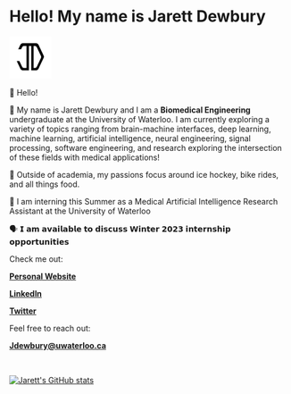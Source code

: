 # Hello! My name is Jarett Dewbury

<img src="Weblogo.png" height=75px>

👋 Hello!

🧬 My name is Jarett Dewbury and I am a **Biomedical Engineering** undergraduate at the University of Waterloo. I am currently exploring a variety of topics ranging from brain-machine interfaces, deep learning, machine learning, artificial intelligence, neural engineering, signal processing, software engineering, and research exploring the intersection of these fields with medical applications! 

🧠 Outside of academia, my passions focus around ice hockey, bike rides, and all things food.

🤖 I am interning this Summer as a Medical Artificial Intelligence Research Assistant at the University of Waterloo

🗣️ 𝗜 𝗮𝗺 𝗮𝘃𝗮𝗶𝗹𝗮𝗯𝗹𝗲 𝘁𝗼 𝗱𝗶𝘀𝗰𝘂𝘀𝘀 𝗪𝗶𝗻𝘁𝗲𝗿 𝟮𝟬𝟮𝟯 𝗶𝗻𝘁𝗲𝗿𝗻𝘀𝗵𝗶𝗽 𝗼𝗽𝗽𝗼𝗿𝘁𝘂𝗻𝗶𝘁𝗶𝗲𝘀


Check me out:

[**Personal Website**](https://jarettdewbury.ca/)

[**LinkedIn**](https://www.linkedin.com/in/jarett-dewbury/) 

[**Twitter**](https://twitter.com/JarettDewbury)




Feel free to reach out:

[**Jdewbury@uwaterloo.ca**](mailto:jdewbury@uwaterloo.ca) 



<br>

[![Jarett's GitHub stats](https://github-readme-stats.vercel.app/api?username=jdewbury&show_icons=true&count_private=true&title_color=333&icon_color=333&text_color=333&bg_color=fff)](https://github.com/jdewbury/github-readme-stats)

